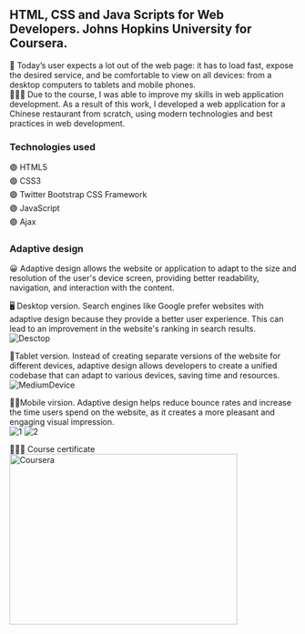 ## HTML, CSS and Java Scripts for Web Developers. Johns Hopkins University for Coursera.
👤 Today’s user expects a lot out of the web page: it has to load fast, expose the desired service, and be comfortable to view on all devices: from a desktop computers to tablets and mobile phones.   
👩🏻‍💻 Due to the course, I was able to improve my skills in web application development. As a result of this work, I developed a web application for a Chinese restaurant from scratch, using modern technologies and best practices in web development.  

### Technologies used
🟣 HTML5  
🟣 CSS3  
🟣 Twitter Bootstrap CSS Framework  
🟣 JavaScript  
🟣 Ajax  

### Adaptive design
😀 Adaptive design allows the website or application to adapt to the size and resolution of the user's device screen, providing better readability, navigation, and interaction with the content. 

🖥️ Desktop version. Search engines like Google prefer websites with adaptive design because they provide a better user experience. This can lead to an improvement in the website's ranking in search results.
![Desctop](https://github.com/IakovlevaNatalia/Coursera/assets/69373349/4ada03fc-29f6-4099-8503-9e14eb5ecb3d)  

📔Tablet version. Instead of creating separate versions of the website for different devices, adaptive design allows developers to create a unified codebase that can adapt to various devices, saving time and resources.    
![MediumDevice](https://github.com/IakovlevaNatalia/Website/assets/69373349/0774afd7-5bf2-46f5-9ae2-5b2319f8e9a9)  

🤳🏼Mobile virsion. Adaptive design helps reduce bounce rates and increase the time users spend on the website, as it creates a more pleasant and engaging visual impression.     
![1](https://github.com/IakovlevaNatalia/Website/assets/69373349/2335d5ab-8bea-41e3-9926-7032ab3fd7e3)
![2](https://github.com/IakovlevaNatalia/Website/assets/69373349/21752c95-cdf5-467a-8395-aa6ae94bd59e)  

👩🏼‍🎓 Course certificate  
<img src="https://github.com/IakovlevaNatalia/Website/assets/69373349/9cbdc2f9-3bab-4b8c-82fa-c9946dad3e7e" alt="Coursera" width="400" height="300">  






